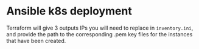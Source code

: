 # Ansible k8s deployment

Terraform will give 3 outputs IPs you will need to replace in `inventory.ini`, and provide the path to the corresponding .pem key files for the instances that have been created.